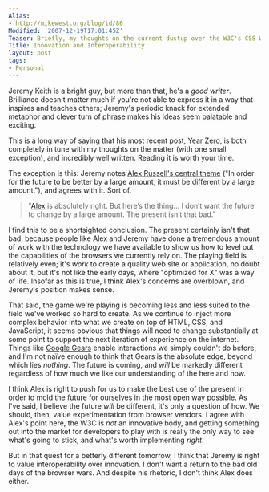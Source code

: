 ```yaml
---
Alias:
- http://mikewest.org/blog/id/86
Modified: '2007-12-19T17:01:45Z'
Teaser: Briefly, my thoughts on the current dustup over the W3C's CSS Working Group.
Title: Innovation and Interoperability
layout: post
tags:
- Personal
---
```

Jeremy Keith is a bright guy, but more than that, he's a _good writer_.  Brilliance doesn't matter much if you're not able to express it in a way that inspires and teaches others; Jeremy's periodic knack for extended metaphor and clever turn of phrase makes his ideas seem palatable and exciting.

This is a long way of saying that his most recent post, [Year Zero][], is both completely in tune with my thoughts on the matter (with one small exception), and incredibly well written.  Reading it is worth your time.

The exception is this: Jeremy notes [Alex Russell's central theme][alex] ("In order for the future to be better by a large amount, it must be different by a large amount."), and agrees with it.  Sort of.

>    "[Alex] is absolutely right. But here’s the thing... I don’t want the
>    future to change by a large amount. The present isn’t that bad."

I find this to be a shortsighted conclusion.  The present certainly isn't that bad, because people like Alex and Jeremy have done a tremendous amount of work with the technology we have available to show us how to level out the capabilities of the browsers we currently rely on.  The playing field is relatively even; it's _work_ to create a quality web site or application, no doubt about it, but it's not like the early days, where "optimized for X" was a way of life.  Insofar as this is true, I think Alex's concerns are overblown, and Jeremy's position makes sense.

That said, the game we're playing is becoming less and less suited to the field we've worked so hard to create.  As we continue to inject more complex behavior into what we create on top of HTML, CSS, and JavaScript, it seems obvious that things will need to change substantially at some point to support the next iteration of experience on the internet.  Things like [Google Gears][] enable interactions we simply couldn't do before, and I'm not naïve enough to think that Gears is the absolute edge, beyond which lies _nothing_.  The future is coming, and _will_ be markedly different regardless of how much we like our understanding of the here and now.

I think Alex is right to push for us to make the best use of the present in order to mold the future for ourselves in the most open way possible.  As I've said, I believe the future _will_ be different, it's only a question of how.  We should, then, value experimentation from browser vendors.  I agree with Alex's point here, the W3C is _not_ an innovative body, and getting something out into the market for developers to play with is really the only way to see what's going to stick, and what's worth implementing _right_.

But in that quest for a betterly different tomorrow, I think that Jeremy is right to value interoperability over innovation.  I don't want a return to the bad old days of the browser wars.  And despite his rhetoric, I don't think Alex does either.

[Year Zero]: http://adactio.com/journal/1393/ "Jeremy Keith: 'Year Zero'"
[alex]: http://alex.dojotoolkit.org/?p=642 "Alex Russell: 'The W3c Cannot Save Us'"
[Google Gears]: http://gears.google.com/ "Google Gears: Enabling Offline Web Applications"